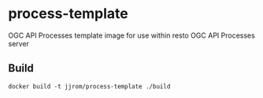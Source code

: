 # process-template
OGC API Processes template image for use within resto OGC API Processes server

## Build

    docker build -t jjrom/process-template ./build
